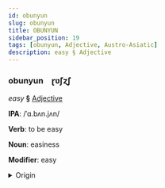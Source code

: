 ```yaml
---
id: obunyun
slug: obunyun
title: OBUNYUN
sidebar_position: 19
tags: [obunyun, Adjective, Austro-Asiatic]
description: easy § Adjective
---
```


### obunyun&emsp;<span kind="abugida">ɽʋ̃ʃɀ̃ʃ</span>

*easy* **§** [Adjective](../../tags/Adjective)

**IPA**: /ˈɑ.bʌn.jʌn/

**Verb**: to be easy

**Noun**: easiness

**Modifier**: easy

<details>
    <summary>Origin</summary>
    Sora apəŋjəŋ [apəŋjəŋ]<br/>
    <em>Austro-Asiatic Language Family</em>
</details>